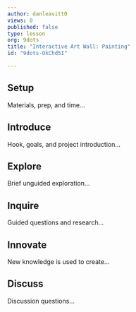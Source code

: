 ```yaml
---
author: danleavitt0
views: 0
published: false
type: lesson
org: 9dots
title: "Interactive Art Wall: Painting"
id: "9dots-OkChd5I"

---
```


## Setup
Materials, prep, and time...

## Introduce
Hook, goals, and project introduction...

## Explore
Brief unguided exploration...

## Inquire
Guided questions and research...

## Innovate
New knowledge is used to create...

## Discuss
Discussion questions...
